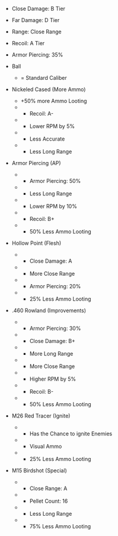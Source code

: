 * Close Damage: B Tier
* Far Damage: D Tier
* Range: Close Range
* Recoil: A Tier
* Armor Piercing: 35%

* Ball
	* = Standard Caliber
* Nickeled Cased (More Ammo)
	* +50% more Ammo Looting
	* - Recoil: A-
	* - Lower RPM by 5%
	* - Less Accurate
	* - Less Long Range
* Armor Piercing (AP)
	* + Armor Piercing: 50%
	* - Less Long Range
	* - Lower RPM by 10%
	* - Recoil: B+
	* - 50% Less Ammo Looting
* Hollow Point (Flesh)
	* + Close Damage: A
	* + More Close Range
	* - Armor Piercing: 20%
	* - 25% Less Ammo Looting
* .460 Rowland (Improvements)
	* + Armor Piercing: 30% 
	* + Close Damage: B+
	* + More Long Range
	* + More Close Range
	* + Higher RPM by 5%
	* - Recoil: B-
	* - 50% Less Ammo Looting
* M26 Red Tracer (Ignite)
	* + Has the Chance to ignite Enemies
	* + Visual Ammo
	* - 25% Less Ammo Looting
* M15 Birdshot (Special)
	* + Close Range: A
	* + Pellet Count: 16
	* - Less Long Range
	* - 75% Less Ammo Looting